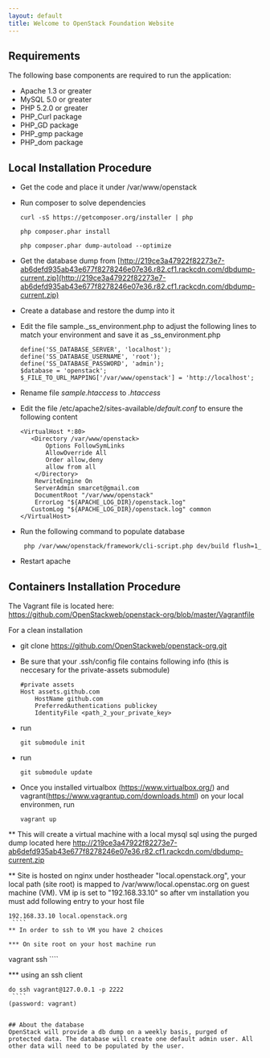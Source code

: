 ```yaml
---
layout: default
title: Welcome to OpenStack Foundation Website
---
```


## Requirements

The following base components are required to run the application:

* Apache 1.3 or greater
* MySQL 5.0 or greater
* PHP 5.2.0 or greater
* PHP_Curl package
* PHP_GD package
* PHP_gmp package
* PHP_dom package


## Local Installation Procedure

* Get the code and place it under /var/www/openstack

* Run composer to solve dependencies

   ````
   curl -sS https://getcomposer.org/installer | php
   ````
   
   ````
   php composer.phar install
   ````
   
   ````
   php composer.phar dump-autoload --optimize
   ````

* Get the database dump from [http://219ce3a47922f82273e7-ab6defd935ab43e677f8278246e07e36.r82.cf1.rackcdn.com/dbdump-current.zip](http://219ce3a47922f82273e7-ab6defd935ab43e677f8278246e07e36.r82.cf1.rackcdn.com/dbdump-current.zip)

* Create a database and restore the dump into it

* Edit the file sample._ss_environment.php to adjust the following lines to match your environment and save it as _ss_environment.php
   ````
   define('SS_DATABASE_SERVER', 'localhost');
   define('SS_DATABASE_USERNAME', 'root');
   define('SS_DATABASE_PASSWORD', 'admin');
   $database = 'openstack';
   $_FILE_TO_URL_MAPPING['/var/www/openstack'] = 'http://localhost';
   ````

* Rename file _sample.htaccess_ to _.htaccess_

* Edit the file /etc/apache2/sites-available/_default.conf_ to ensure the following content

   ````
   <VirtualHost *:80>
      <Directory /var/www/openstack>
          Options FollowSymLinks
          AllowOverride All
          Order allow,deny
          allow from all
       </Directory>
       RewriteEngine On
       ServerAdmin smarcet@gmail.com
       DocumentRoot "/var/www/openstack"
       ErrorLog "${APACHE_LOG_DIR}/openstack.log"
      CustomLog "${APACHE_LOG_DIR}/openstack.log" common
   </VirtualHost>
   ````

* Run the following command to populate database

   ````
    php /var/www/openstack/framework/cli-script.php dev/build flush=1_ 
   ````
* Restart apache

## Containers Installation Procedure

The Vagrant file is located here: https://github.com/OpenStackweb/openstack-org/blob/master/Vagrantfile

For a clean installation

*  git clone https://github.com/OpenStackweb/openstack-org.git
*  Be sure that your .ssh/config file contains following info (this is neccesary for the private-assets submodule)

   ````
   #private assets
   Host assets.github.com
       HostName github.com
       PreferredAuthentications publickey
       IdentityFile <path_2_your_private_key>
    ````
    
*  run 

   ````
   git submodule init
    ````
*  run 

   ````
   git submodule update
    ````
* Once you installed virtualbox (https://www.virtualbox.org/) and vagrant(https://www.vagrantup.com/downloads.html) on your local environmen, run 

   ````
   vagrant up
    ````
** This will create a virtual machine with a local mysql sql using the purged dump located here http://219ce3a47922f82273e7-ab6defd935ab43e677f8278246e07e36.r82.cf1.rackcdn.com/dbdump-current.zip
    
** Site is hosted on nginx under hostheader "local.openstack.org", your local path (site root) is mapped to /var/www/local.openstac.org on guest machine (VM). VM ip is set to "192.168.33.10" so after vm installation you must add following entry to your host file

   ````
   192.168.33.10 local.openstack.org
    ````
** In order to ssh to VM you have 2 choices

*** On site root on your host machine run

   ````
   vagrant ssh
    ````

*** using an ssh client

   ````
   do ssh vagrant@127.0.0.1 -p 2222
    ````
(password: vagrant)


## About the database
OpenStack will provide a db dump on a weekly basis, purged of protected data. The database will create one default admin user. All other data will need to be populated by the user.
